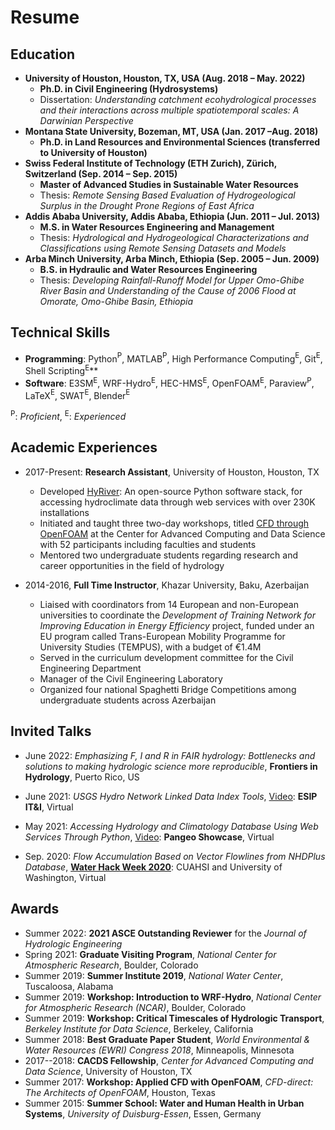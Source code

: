 # Resume

## Education

- **University of Houston, Houston, TX, USA                                                                                  (Aug. 2018 – May. 2022)**
  - **Ph.D. in Civil Engineering (Hydrosystems)**
  - Dissertation: *Understanding catchment ecohydrological processes and their interactions across multiple spatiotemporal scales: A Darwinian Perspective*
- **Montana State University, Bozeman, MT, USA                                                                               (Jan. 2017 –Aug. 2018)**
  - **Ph.D. in Land Resources and Environmental Sciences (transferred to University of Houston)**
- **Swiss Federal Institute of Technology (ETH Zurich), Zürich, Switzerland                                                  (Sep. 2014 – Sep. 2015)**
  - **Master of Advanced Studies in Sustainable Water Resources** 
  - Thesis: *Remote Sensing Based Evaluation of Hydrogeological Surplus in the Drought Prone Regions of East Africa*
- **Addis Ababa University, Addis Ababa, Ethiopia                                                                            (Jun. 2011 – Jul. 2013)**
  - **M.S. in Water Resources Engineering and Management**
  - Thesis: *Hydrological and Hydrogeological Characterizations and Classifications using Remote Sensing Datasets and Models*
- **Arba Minch University, Arba Minch, Ethiopia                                                                              (Sep. 2005 – Jun. 2009)**
  - **B.S. in Hydraulic and Water Resources Engineering**
  - Thesis: *Developing Rainfall-Runoff Model for Upper Omo-Ghibe River Basin and Understanding of the Cause of 2006 Flood at Omorate, Omo-Ghibe Basin, Ethiopia*

## Technical Skills

- **Programming**: Python$^\text{P}$, MATLAB$^\text{P}$, High Performance Computing$^\text{E}$, Git$^\text{E}$, Shell Scripting$^\text{E}$**
- **Software**: E3SM$^\text{E}$, WRF-Hydro$^\text{E}$, HEC-HMS$^\text{E}$, OpenFOAM$^\text{E}$, Paraview$^\text{P}$, LaTeX$^\text{E}$, SWAT$^\text{E}$, Blender$^\text{E}$

$^\text{P}$: *Proficient*, $^\text{E}$: *Experienced*

## Academic Experiences

- 2017-Present: **Research Assistant**, University of Houston, Houston, TX
  - Developed [HyRiver](https://hyriver.readthedocs.io): An open-source Python software stack, for accessing hydroclimate data through web services with over 230K installations
  - Initiated and taught three two-day workshops, titled [CFD through OpenFOAM](https://github.com/cheginit/UHWorkshop) at the Center for Advanced Computing and Data Science with 52 participants including faculties and students
  - Mentored two undergraduate students regarding research and career opportunities in the field of hydrology

- 2014-2016, **Full Time Instructor**, Khazar University, Baku, Azerbaijan
  - Liaised with coordinators from 14 European and non-European universities to coordinate the *Development of Training Network for Improving Education in Energy Efficiency* project, funded under an EU program called Trans-European Mobility Programme for University Studies (TEMPUS), with a budget of €1.4M
  - Served in the curriculum development committee for the Civil Engineering Department
  - Manager of the Civil Engineering Laboratory
  - Organized four national Spaghetti Bridge Competitions among undergraduate students across Azerbaijan

## Invited Talks

- June 2022: *Emphasizing F, I and R in FAIR hydrology: Bottlenecks and solutions to making hydrologic science more reproducible*, **Frontiers in Hydrology**, Puerto Rico, US

- June 2021: *USGS Hydro Network Linked Data Index Tools*, [Video](https://youtu.be/Wz8Y5G9oy-M): **ESIP IT&I**, Virtual

- May 2021: *Accessing Hydrology and Climatology Database Using Web Services Through Python*, [Video](https://discourse.pangeo.io/t/may-26-2021-accessing-hydrology-and-climatology-database-using-web-services-through-python/1521): **Pangeo Showcase**, Virtual

- Sep. 2020: *Flow Accumulation Based on Vector Flowlines from NHDPlus Database*, [**Water Hack Week 2020**](https://www.cuahsi.org/education/cyberseminars/waterhackweek-cyberseminar-series/): CUAHSI and University of Washington, Virtual

## Awards

- Summer 2022: **2021 ASCE Outstanding Reviewer** for the *Journal of Hydrologic Engineering*
- Spring 2021: **Graduate Visiting Program**, *National Center for Atmospheric Research*, Boulder, Colorado
- Summer 2019: **Summer Institute 2019**, *National Water Center*, Tuscaloosa, Alabama
- Summer 2019: **Workshop: Introduction to WRF-Hydro**, *National Center for Atmospheric Research (NCAR)*, Boulder, Colorado
- Summer 2019: **Workshop: Critical Timescales of Hydrologic Transport**, *Berkeley Institute for Data Science*, Berkeley, California
- Summer 2018: **Best Graduate Paper Student**, *World Environmental & Water Resources (EWRI) Congress 2018*, Minneapolis, Minnesota
- 2017--2018: **CACDS Fellowship**, *Center for Advanced Computing and Data Science*, University of Houston, TX
- Summer 2017: **Workshop: Applied CFD with OpenFOAM**, *CFD-direct: The Architects of OpenFOAM*, Houston, Texas
- Summer 2015: **Summer School: Water and Human Health in Urban Systems**, *University of Duisburg-Essen*, Essen, Germany
